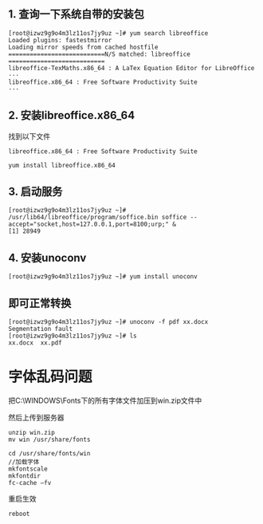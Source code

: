 
## 1. 查询一下系统自带的安装包

```
[root@izwz9g9o4m3lz11os7jy9uz ~]# yum search libreoffice
Loaded plugins: fastestmirror
Loading mirror speeds from cached hostfile
===========================N/S matched: libreoffice ===========================
libreoffice-TexMaths.x86_64 : A LaTex Equation Editor for LibreOffice
···
libreoffice.x86_64 : Free Software Productivity Suite
···
```

## 2. 安装libreoffice.x86_64
找到以下文件
```
libreoffice.x86_64 : Free Software Productivity Suite
```

```
yum install libreoffice.x86_64
```

## 3. 启动服务
```
[root@izwz9g9o4m3lz11os7jy9uz ~]# /usr/lib64/libreoffice/program/soffice.bin soffice --accept="socket,host=127.0.0.1,port=8100;urp;" &
[1] 28949

```

## 4. 安装unoconv
```
[root@izwz9g9o4m3lz11os7jy9uz ~]# yum install unoconv
```

## 即可正常转换
```
[root@izwz9g9o4m3lz11os7jy9uz ~]# unoconv -f pdf xx.docx
Segmentation fault
[root@izwz9g9o4m3lz11os7jy9uz ~]# ls
xx.docx  xx.pdf

```

# 字体乱码问题
把C:\WINDOWS\Fonts下的所有字体文件加压到win.zip文件中

然后上传到服务器

```
unzip win.zip
mv win /usr/share/fonts
```
```
cd /usr/share/fonts/win
//加载字体  
mkfontscale  
mkfontdir  
fc-cache –fv 
```

重启生效
```
reboot
```